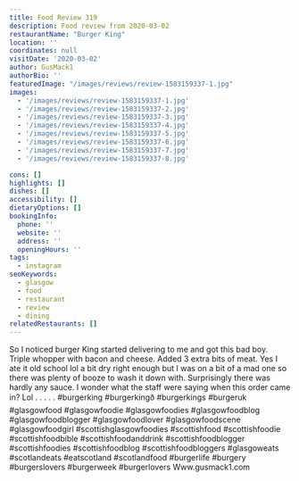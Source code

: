 ```yaml
---
title: Food Review 319
description: Food review from 2020-03-02
restaurantName: "Burger King"
location: ''
coordinates: null
visitDate: '2020-03-02'
author: GusMack1
authorBio: ''
featuredImage: "/images/reviews/review-1583159337-1.jpg"
images:
  - '/images/reviews/review-1583159337-1.jpg'
  - '/images/reviews/review-1583159337-2.jpg'
  - '/images/reviews/review-1583159337-3.jpg'
  - '/images/reviews/review-1583159337-4.jpg'
  - '/images/reviews/review-1583159337-5.jpg'
  - '/images/reviews/review-1583159337-6.jpg'
  - '/images/reviews/review-1583159337-7.jpg'
  - '/images/reviews/review-1583159337-8.jpg'

cons: []
highlights: []
dishes: []
accessibility: []
dietaryOptions: []
bookingInfo:
  phone: ''
  website: ''
  address: ''
  openingHours: ''
tags:
  - instagram
seoKeywords:
  - glasgow
  - food
  - restaurant
  - review
  - dining
relatedRestaurants: []
---
```

So I noticed burger King started delivering to me and got this bad boy. Triple whopper with bacon and cheese. Added 3 extra bits of meat. Yes I ate it old school lol a bit dry right enough but I was on a bit of a mad one so there was plenty of booze to wash it down with. Surprisingly there was hardly any sauce. I wonder what the staff were saying when this order came in? Lol .
.
.
.
.
#burgerking #burgerkingð #burgerkings #burgeruk #glasgowfood #glasgowfoodie #glasgowfoodies #glasgowfoodblog #glasgowfoodblogger #glasgowfoodlover #glasgowfoodscene #glasgowfoodgirl #scottishglasgowfoodies #scottishfood #scottishfoodie #scottishfoodbible #scottishfoodanddrink #scottishfoodblogger #scottishfoodies #scottishfoodblog #scottishfoodbloggers #glasgoweats #scotlandeats #eatscotland #scotlandfood #burgerlife #burgery #burgerslovers #burgerweek #burgerlovers
Www.gusmack1.com
